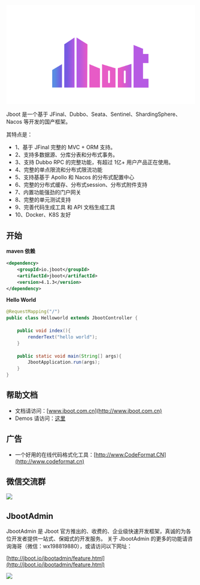 ![](./doc/docs/static/images/jboot-logo.png)

Jboot 是一个基于 JFinal、Dubbo、Seata、Sentinel、ShardingSphere、Nacos 等开发的国产框架。

其特点是：

- 1、基于 JFinal 完整的 MVC + ORM 支持。
- 2、支持多数据源、分库分表和分布式事务。
- 3、支持 Dubbo RPC 的完整功能，有超过 1亿+ 用户产品正在使用。
- 4、完整的单点限流和分布式限流功能
- 5、支持基基于 Apollo 和 Nacos 的分布式配置中心
- 6、完整的分布式缓存、分布式session、分布式附件支持
- 7、内置功能强劲的门户网关
- 8、完整的单元测试支持
- 9、完善代码生成工具 和 API 文档生成工具
- 10、Docker、K8S 友好


## 开始

**maven 依赖**

```xml
<dependency>
    <groupId>io.jboot</groupId>
    <artifactId>jboot</artifactId>
    <version>4.1.3</version>
</dependency>
```

**Hello World**

```java
@RequestMapping("/")
public class Helloworld extends JbootController {

    public void index(){
        renderText("hello world");
    }

    public static void main(String[] args){
        JbootApplication.run(args);
    }
}
```


## 帮助文档

- 文档请访问：[www.jboot.com.cn](http://www.jboot.com.cn)
- Demos 请访问：[这里](./src/test/java/io/jboot/test)

## 广告

- 一个好用的在线代码格式化工具：[http://www.CodeFormat.CN](http://www.codeformat.cn)

## 微信交流群

![](./doc/docs/static/images/jboot-wechat-group.png)


## JbootAdmin 

JbootAdmin 是 Jboot 官方推出的、收费的、企业级快速开发框架，真诚的为各位开发者提供一站式、保姆式的开发服务。
关于 JbootAdmin 的更多的功能请咨询海哥（微信：wx198819880），或请访问以下网址：

[http://jboot.io/jbootadmin/feature.html](http://jboot.io/jbootadmin/feature.html)


![](./doc/jbootadmin/images/jbootadmin-demo.jpg)


